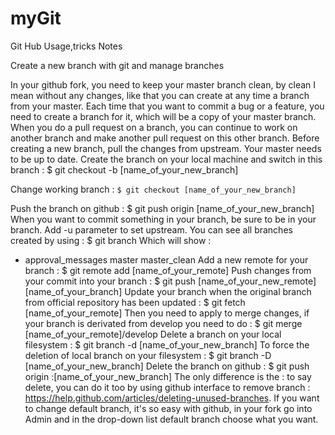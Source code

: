 # myGit
Git Hub Usage,tricks Notes 

Create a new branch with git and manage branches

In your github fork, you need to keep your master branch clean, by clean I mean without any changes, like that you can create at any time a branch from your master. Each time that you want to commit a bug or a feature, you need to create a branch for it, which will be a copy of your master branch.
When you do a pull request on a branch, you can continue to work on another branch and make another pull request on this other branch.
Before creating a new branch, pull the changes from upstream. Your master needs to be up to date.
Create the branch on your local machine and switch in this branch :
$ git checkout -b [name_of_your_new_branch]

Change working branch :
`$ git checkout [name_of_your_new_branch]`

Push the branch on github :
$ git push origin [name_of_your_new_branch]
When you want to commit something in your branch, be sure to be in your branch. Add -u parameter to set upstream.
You can see all branches created by using :
$ git branch
Which will show :
* approval_messages
  master
  master_clean
Add a new remote for your branch :
$ git remote add [name_of_your_remote] 
Push changes from your commit into your branch :
$ git push [name_of_your_new_remote] [name_of_your_branch]
Update your branch when the original branch from official repository has been updated :
$ git fetch [name_of_your_remote]
Then you need to apply to merge changes, if your branch is derivated from develop you need to do :
$ git merge [name_of_your_remote]/develop
Delete a branch on your local filesystem :
$ git branch -d [name_of_your_new_branch]
To force the deletion of local branch on your filesystem :
$ git branch -D [name_of_your_new_branch]
Delete the branch on github :
$ git push origin :[name_of_your_new_branch]
The only difference is the : to say delete, you can do it too by using github interface to remove branch : https://help.github.com/articles/deleting-unused-branches.
If you want to change default branch, it's so easy with github, in your fork go into Admin and in the drop-down list default branch choose what you want.

